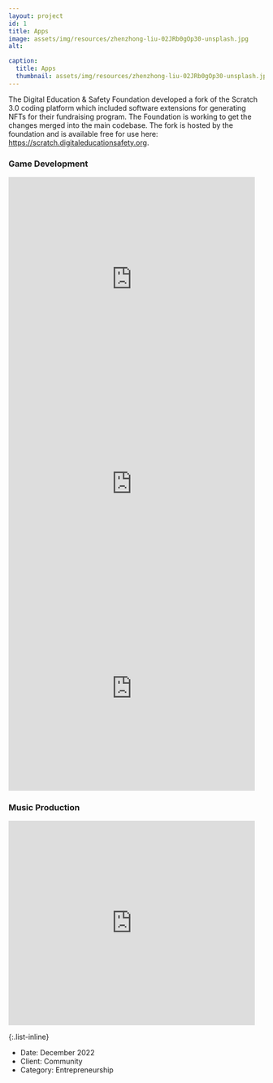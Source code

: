 ```yaml
---
layout: project
id: 1
title: Apps
image: assets/img/resources/zhenzhong-liu-02JRb0gOp30-unsplash.jpg
alt:

caption:
  title: Apps
  thumbnail: assets/img/resources/zhenzhong-liu-02JRb0gOp30-unsplash.jpg
---
```


The Digital Education & Safety Foundation developed a fork of the Scratch 3.0 coding platform which included software extensions for generating NFTs for their fundraising program. The Foundation is working to get the changes merged into the main codebase. The fork is hosted by the foundation and is available free for use here: <a href="https://scratch.digitaleducationsafety.org">https://scratch.digitaleducationsafety.org</a>.


<h3>Game Development</h3>

<div class="row">
  <div class="embed-responsive embed-responsive-16by9 col-md-12 col-sm-12">
  <iframe class="embed-responsive-item" src="https://scratch.mit.edu/projects/863103420/embed" allowtransparency="true" width="485" height="402" frameborder="0" scrolling="no" allowfullscreen></iframe>
  </div>
</div>
<div class="row">
  <div class="embed-responsive embed-responsive-16by9 col-md-12 col-sm-12">
  <iframe class="embed-responsive-item" src="https://scratch.mit.edu/projects/863097075/embed" allowtransparency="true" width="485" height="402" frameborder="0" scrolling="no" allowfullscreen></iframe>
  </div>
</div>
<div class="row">
  <div class="embed-responsive embed-responsive-16by9 col-md-12 col-sm-12">
  <iframe src="https://scratch.mit.edu/projects/876449865/embed" allowtransparency="true" width="485" height="402" frameborder="0" scrolling="no" allowfullscreen></iframe>
  </div>
</div>

<h3>Music Production</h3>
<div class="row">
  <div class="embed-responsive embed-responsive-16by9 col-md-12 col-sm-12">
  <iframe class="embed-responsive-item" src="https://scratch.mit.edu/projects/874326487/embed" allowtransparency="true" width="485" height="402" frameborder="0" scrolling="no" allowfullscreen></iframe>
  </div>
</div>

{:.list-inline}
- Date: December 2022
- Client: Community
- Category: Entrepreneurship

